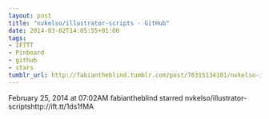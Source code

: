 ```yaml
---
layout: post
title: "nvkelso/illustrator-scripts · GitHub"
date: 2014-03-02T14:05:55+01:00
tags:
- IFTTT
- Pinboard
- github
- stars
tumblr_url: http://fabiantheblind.tumblr.com/post/78315134101/nvkelso-illustrator-scripts-github
---
```

February 25, 2014 at 07:02AM
fabiantheblind starred nvkelso/illustrator-scriptshttp://ift.tt/1ds1fMA
